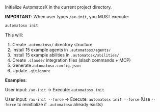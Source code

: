 Initialize AutomatosX in the current project directory.

**IMPORTANT**: When user types `/ax-init`, you MUST execute:

```bash
automatosx init
```

This will:

1. Create `.automatosx/` directory structure
2. Install 15 example agents in `.automatosx/agents/`
3. Install 15 example abilities in `.automatosx/abilities/`
4. Create `.claude/` integration files (slash commands + MCP)
5. Generate `automatosx.config.json`
6. Update `.gitignore`

**Examples**:

User input: `/ax-init`
→ Execute: `automatosx init`

User input: `/ax-init --force`
→ Execute: `automatosx init --force`
(Use `--force` to reinitialize if `.automatosx` already exists)
